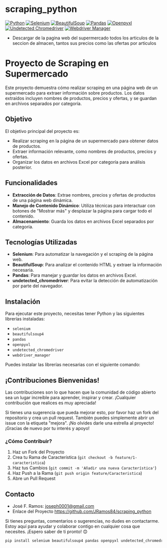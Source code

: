 # scraping_python

[![Python](https://img.shields.io/badge/Python-3.11%2B-blue)](https://www.python.org/)
[![Selenium](https://img.shields.io/badge/Selenium-4.0%2B-yellow)](https://www.selenium.dev/)
[![BeautifulSoup](https://img.shields.io/badge/BeautifulSoup-4.11.1-green)](https://www.crummy.com/software/BeautifulSoup/)
[![Pandas](https://img.shields.io/badge/Pandas-2.0.3-blue)](https://pandas.pydata.org/)
[![Openpyxl](https://img.shields.io/badge/Openpyxl-3.1.2-blue)](https://openpyxl.readthedocs.io/en/stable/)
[![Undetected Chromedriver](https://img.shields.io/badge/Undetected%20Chromedriver-3.3.0-orange)](https://github.com/ultrafunkamsterdam/undetected-chromedriver)
[![Webdriver Manager](https://img.shields.io/badge/Webdriver%20Manager-3.8.6-red)](https://github.com/SergeyPirogov/webdriver_manager)



- Descargar de la pagina web del supermercado todos los articulos de la seccion de almacen, tantos sus precios como las ofertas por articulos

# Proyecto de Scraping en Supermercado

Este proyecto demuestra cómo realizar scraping en una página web de un supermercado para extraer información sobre productos. Los datos extraídos incluyen nombres de productos, precios y ofertas, y se guardan en archivos separados por categoría.

## Objetivo

El objetivo principal del proyecto es:

- Realizar scraping en la página de un supermercado para obtener datos de productos.
- Extraer información relevante, como nombres de productos, precios y ofertas.
- Organizar los datos en archivos Excel por categoría para análisis posterior.

## Funcionalidades

- **Extracción de Datos**: Extrae nombres, precios y ofertas de productos de una página web dinámica.
- **Manejo de Contenido Dinámico**: Utiliza técnicas para interactuar con botones de "Mostrar más" y desplazar la página para cargar todo el contenido.
- **Almacenamiento**: Guarda los datos en archivos Excel separados por categoría.

## Tecnologías Utilizadas

- **Selenium**: Para automatizar la navegación y el scraping de la página web.
- **BeautifulSoup**: Para analizar el contenido HTML y extraer la información necesaria.
- **Pandas**: Para manejar y guardar los datos en archivos Excel.
- **undetected_chromedriver**: Para evitar la detección de automatización por parte del navegador.

## Instalación

Para ejecutar este proyecto, necesitas tener Python y las siguientes librerías instaladas:

- `selenium`
- `beautifulsoup4`
- `pandas`
- `openpyxl`
- `undetected_chromedriver`
- `webdriver_manager`

Puedes instalar las librerías necesarias con el siguiente comando:




## ¡Contribuciones Bienvenidas!

Las contribuciones son lo que hacen que la comunidad de código abierto sea un lugar increíble para aprender, inspirar y crear. ¡Cualquier contribución que realices es muy apreciada!

Si tienes una sugerencia que pueda mejorar esto, por favor haz un fork del repositorio y crea un pull request. También puedes simplemente abrir un issue con la etiqueta "mejora". ¡No olvides darle una estrella al proyecto! ¡Gracias de nuevo por tu interés y apoyo!

### ¿Cómo Contribuir?

1. Haz un Fork del Proyecto
2. Crea tu Rama de Característica (`git checkout -b feature/1-caracteristica`)
3. Haz tus Cambios (`git commit -m 'Añadir una nueva Característica'`)
4. Haz Push a la Rama (`git push origin feature/Caracteristica`)
5. Abre un Pull Request

## Contacto

- José F. Ramos: joseph0001@gmail.com
- Enlace del Proyecto https://github.com/JRamos84/scraping_python

Si tienes preguntas, comentarios o sugerencias, no dudes en contactarme. Estoy aquí para ayudar y colaborar contigo en cualquier cosa que necesites. ¡Espero saber de ti pronto! 😊

```bash
pip install selenium beautifulsoup4 pandas openpyxl undetected_chromedriver webdriver_manager

